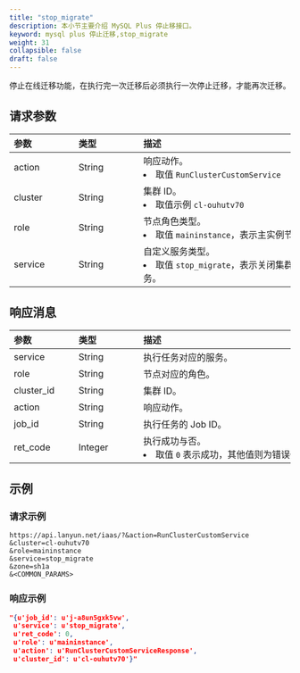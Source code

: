 ```yaml
---
title: "stop_migrate"
description: 本小节主要介绍 MySQL Plus 停止移接口。 
keyword: mysql plus 停止迁移,stop_migrate
weight: 31
collapsible: false
draft: false
---
```


停止在线迁移功能，在执行完一次迁移后必须执行一次停止迁移，才能再次迁移。

## 请求参数

|<span style="display:inline-block;width:100px">参数</span> |<span style="display:inline-block;width:100px">类型</span>|<span style="display:inline-block;width:380px">描述</span>|<span style="display:inline-block;width:100px">是否必选</span>|
| :--- | :--- | :--- | :--- |
| action        | String | 响应动作。<li>取值 `RunClusterCustomService`  | Yes      |
| cluster        | String | 集群 ID。<li>取值示例 `cl-ouhutv70`  | Yes      |
| role           | String | 节点角色类型。 <li>取值 `maininstance`，表示主实例节点角色类型。 | Yes      |
| service        | String | 自定义服务类型。<li>取值 `stop_migrate`，表示关闭集群在线迁移服务。 | Yes      |

## 响应消息

|<span style="display:inline-block;width:100px">参数</span> |<span style="display:inline-block;width:100px">类型</span>|<span style="display:inline-block;width:380px">描述</span>|
| :--- | :--- | :--- | 
| service    | String  | 执行任务对应的服务。                           |
| role       | String  | 节点对应的角色。                               |
| cluster_id | String  | 集群 ID。                                      |
| action     | String  | 响应动作。                                     |
| job_id     | String  | 执行任务的 Job ID。                            |
| ret_code   | Integer | 执行成功与否。<li>取值 `0` 表示成功，其他值则为错误代码。 |

## 示例 

### 请求示例

```url
https://api.lanyun.net/iaas/?&action=RunClusterCustomService
&cluster=cl-ouhutv70
&role=maininstance
&service=stop_migrate
&zone=sh1a
&<COMMON_PARAMS>
```

### 响应示例

```json
"{u'job_id': u'j-a8un5gxk5vw', 
 u'service': u'stop_migrate', 
 u'ret_code': 0, 
 u'role': u'maininstance', 
 u'action': u'RunClusterCustomServiceResponse', 
 u'cluster_id': u'cl-ouhutv70'}"
```
